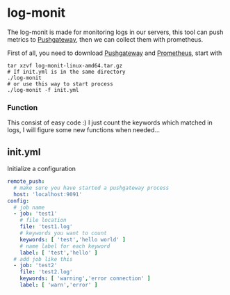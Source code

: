 # log-monit

The log-monit is made for monitoring logs in our servers, this tool can push metrics to [Pushgateway](https://github.com/prometheus/pushgateway), then we can collect them with prometheus.

First of all, you need to download [Pushgateway](https://github.com/prometheus/pushgateway) and [Prometheus](https://github.com/prometheus/prometheus), start with

```shell
tar xzvf log-monit-linux-amd64.tar.gz
# If init.yml is in the same directory
./log-monit
# or use this way to start process
./log-monit -f init.yml
```

### Function

This consist of easy code :) I just count the keywords which matched in logs, I will figure some new functions when needed...

## init.yml

Initialize a configuration

```yaml
remote_push:
  # make sure you have started a pushgateway process
  host: 'localhost:9091'
config:
  # job name 
  - job: 'test1'
    # file location
    file: 'test1.log'
    # keywords you want to count
    keywords: [ 'test','hello world' ]
    # name label for each keyword
    label: [ 'test','hello' ]
  # add job like this
  - job: 'test2'
    file: 'test2.log'
    keywords: [ 'warning','error connection' ]
    label: [ 'warn','error' ]

```



